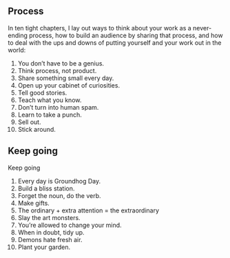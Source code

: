 ## Process

In ten tight chapters, I lay out ways to think about your work as a never-ending process, how to build an audience by sharing that process, and how to deal with the ups and downs of putting yourself and your work out in the world:

1. You don’t have to be a genius.
2. Think process, not product.
3. Share something small every day.
4. Open up your cabinet of curiosities.
5. Tell good stories.
6. Teach what you know.
7. Don’t turn into human spam.
8. Learn to take a punch.
9. Sell out.
10. Stick around.

## Keep going

Keep going

1. Every day is Groundhog Day.
2. Build a bliss station.
3. Forget the noun, do the verb.
4. Make gifts.
5. The ordinary + extra attention = the extraordinary
6. Slay the art monsters.
7. You’re allowed to change your mind.
8. When in doubt, tidy up.
9. Demons hate fresh air.
10. Plant your garden.
